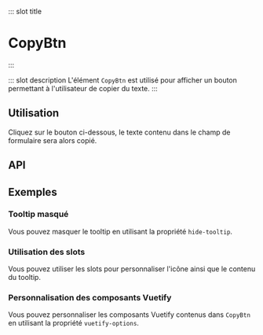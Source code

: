 ::: slot title
# CopyBtn
:::

::: slot description
L'élément `CopyBtn` est utilisé pour afficher un bouton permettant à l'utilisateur de copier du texte.
:::

## Utilisation

Cliquez sur le bouton ci-dessous, le texte contenu dans le champ de formulaire sera alors copié.

<DocExample
  eager
  file="elements/copy-btn/examples/copy-btn"
/>

## API

<DocApi
  :value="['CopyBtn']"
  :api="{
    CopyBtn: {
      props: [
        {
          name: 'text-to-copy',
          required: true,
          type: 'string | function',
          description: 'Le texte à copier ou une fonction qui le retourne. La fonction sera exécutée lors du clic sur le bouton.'
        },
        {
          name: 'label',
          required: true,
          type: 'string',
          description: 'Le label accessible du bouton. Cette propriété est nécessaire pour rendre le bouton accessible aux lecteurs d\'écrans, n\'hésitez pas à décrire ce que va copier le bouton.'
        },
        {
          name: 'hide-tooltip',
          type: 'boolean',
          default: 'false',
          description: 'Masque le `VTooltip`.'
        },
        {
          name: 'tooltip-duration',
          type: 'number',
          default: '2500',
          description: 'La durée d\'affichage du tooltip en millisecondes.'
        },
        {
          name: 'vuetify-options',
          type: 'Options',
          default: 'undefined',
          description: 'Personnalisation des composants Vuetify en utilisant la directive `customizable`.',
          options: '{\n	menu: `VMenu`,\n	btn: `VBtn`,\n	icon: `VIcon`\n}'
        }
      ],
      slots: [
          {
          name: 'icon',
          description: 'Slot pour remplacer l\'icône par défaut.'
        },
        {
          name: 'tooltip',
          description: 'Slot pour remplacer le contenu du tooltip.'
        }
      ]
    }
  }"
/>

## Exemples

### Tooltip masqué

Vous pouvez masquer le tooltip en utilisant la propriété `hide-tooltip`.

<DocExample file="elements/copy-btn/examples/copy-btn-no-tooltip" />

### Utilisation des slots

Vous pouvez utiliser les slots pour personnaliser l'icône ainsi que le contenu du tooltip.

<DocExample file="elements/copy-btn/examples/copy-btn-slots" />

### Personnalisation des composants Vuetify

Vous pouvez personnaliser les composants Vuetify contenus dans `CopyBtn` en utilisant la propriété `vuetify-options`.

<DocExample file="elements/copy-btn/examples/copy-btn-vuetify-options" />
